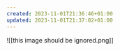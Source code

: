 ```yaml
---
created: 2023-11-01T21:36:46+01:00
updated: 2023-11-01T21:37:02+01:00
---
```

![[this image should be ignored.png]]